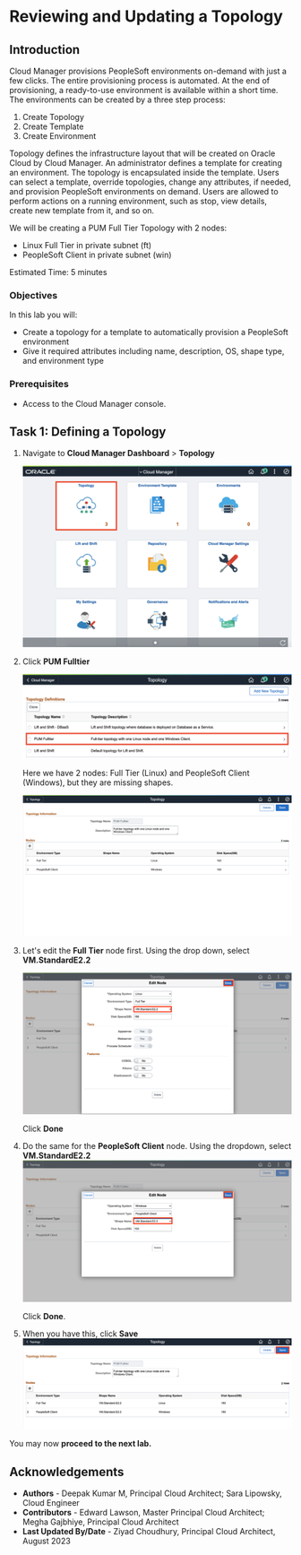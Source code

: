 # Reviewing and Updating a Topology

## Introduction

Cloud Manager provisions PeopleSoft environments on-demand with just a few clicks. The entire provisioning process is automated. At the end of provisioning, a ready-to-use environment is available within a short time. The environments can be created by a three step process:
1. Create Topology
2. Create Template
3. Create Environment

Topology defines the infrastructure layout that will be created on Oracle Cloud by Cloud Manager. An administrator defines a template for creating an environment. The topology is encapsulated inside the template. 
Users can select a template, override topologies, change any attributes, if needed, and provision PeopleSoft environments on demand. Users are allowed to perform actions on a running environment, such as stop, view details, create new template from it, and so on.

We will be creating a PUM Full Tier Topology with 2 nodes:
* Linux Full Tier in private subnet (ft)
* PeopleSoft Client in private subnet (win)

Estimated Time: 5 minutes

### Objectives
In this lab you will:
* Create a topology for a template to automatically provision a PeopleSoft environment
* Give it required attributes including name, description, OS, shape type, and environment type

### Prerequisites
- Access to the Cloud Manager console.

## Task 1: Defining a Topology

1.	Navigate to **Cloud Manager Dashboard** > **Topology**
    
    ![Navigate to Cloud Manager Dashboard  and then Topology](./images/dashtopology.png "")


2. Click **PUM Fulltier**
    
    ![click on the PUM full tier](./images/selectPUMFT.png "")

    Here we have 2 nodes: Full Tier (Linux) and PeopleSoft Client (Windows), but they are missing shapes. 
    
    ![Topology information for the environment](./images/fttopbefore.png "")

3. Let's edit the **Full Tier** node first. Using the drop down, select **VM.StandardE2.2** 
    
    ![Update the Full Tier with VM shape](./images/editshape.png "")

    Click **Done**

4. Do the same for the **PeopleSoft Client** node. Using the dropdown, select **VM.StandardE2.2** 
    ![Update the Full Tier with VM shape](./images/editshape1.png "")
    
    Click **Done**.

5. When you have this, click **Save**
    ![Save the topology](./images/save.png "")


You may now **proceed to the next lab.**

## Acknowledgements
* **Authors** - Deepak Kumar M, Principal Cloud Architect; Sara Lipowsky, Cloud Engineer
* **Contributors** - Edward Lawson, Master Principal Cloud Architect; Megha Gajbhiye, Principal Cloud Architect
* **Last Updated By/Date** - Ziyad Choudhury, Principal Cloud Architect, August 2023

